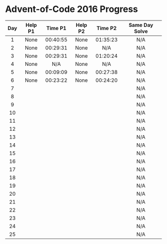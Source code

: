 # Advent-of-Code 2016 Progress

| Day  | Help P1 | Time P1  | Help P2 | Time P2  | Same Day Solve |
| :--: | :-----: | :------: | :-----: | :------: | :------------: |
|  1   |  None   | 00:40:55 |  None   | 01:35:23 |      N/A       |
|  2   |  None   | 00:29:31 |  None   |    N/A   |      N/A       |
|  3   |  None   | 00:29:31 |  None   | 01:20:24 |      N/A       |
|  4   |  None   |   N/A    |  None   |    N/A   |      N/A       |
|  5   |  None   | 00:09:09 |  None   | 00:27:38 |      N/A       |
|  6   |  None   | 00:23:22 |  None   | 00:24:20 |      N/A       |
|  7   |         |          |         |          |      N/A       |
|  8   |         |          |         |          |      N/A       |
|  9   |         |          |         |          |      N/A       |
|  10  |         |          |         |          |      N/A       |
|  11  |         |          |         |          |      N/A       |
|  12  |         |          |         |          |      N/A       |
|  13  |         |          |         |          |      N/A       |
|  14  |         |          |         |          |      N/A       |
|  15  |         |          |         |          |      N/A       |
|  16  |         |          |         |          |      N/A       |
|  17  |         |          |         |          |      N/A       |
|  18  |         |          |         |          |      N/A       |
|  19  |         |          |         |          |      N/A       |
|  20  |         |          |         |          |      N/A       |
|  21  |         |          |         |          |      N/A       |
|  22  |         |          |         |          |      N/A       |
|  23  |         |          |         |          |      N/A       |
|  24  |         |          |         |          |      N/A       |
|  25  |         |          |         |          |      N/A       |